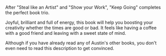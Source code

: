 After "Steal like an Artist" and "Show your Work", "Keep Going" completes the perfect book trio.

Joyful, brilliant and full of energy, this book will help you boosting your creativity whether the times are good or bad. It feels like having a coffee with a good friend and leaving with a sweet state of mind.

Although if you have already read any of Austin's other books, you don't even need to read this description to get convinced.
